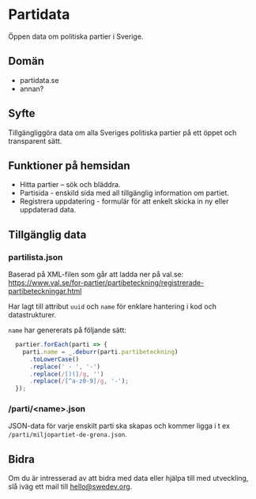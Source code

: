 # Partidata

Öppen data om politiska partier i Sverige.


## Domän

* partidata.se
* annan?


## Syfte

Tillgängliggöra data om alla Sveriges politiska partier på ett öppet och transparent sätt.


## Funktioner på hemsidan

* Hitta partier – sök och bläddra.
* Partisida - enskild sida med all tillgänglig information om partiet.
* Registrera uppdatering - formulär för att enkelt skicka in ny eller uppdaterad data.


## Tillgänglig data

### partilista.json

Baserad på XML-filen som går att ladda ner på val.se:<br />
https://www.val.se/for-partier/partibeteckning/registrerade-partibeteckningar.html

Har lagt till attribut `uuid` och `name` för enklare hantering i kod och datastrukturer.

`name` har genererats på följande sätt:

```js
  partier.forEach(parti => {
    parti.name = _.deburr(parti.partibeteckning)
      .toLowerCase()
      .replace(' - ', '-')
      .replace(/[)(]/g, '')
      .replace(/[^a-z0-9]/g, '-');
  });
```

### /parti/\<name\>.json

JSON-data för varje enskilt parti ska skapas och kommer ligga i t ex `/parti/miljopartiet-de-grona.json`.


## Bidra

Om du är intresserad av att bidra med data eller hjälpa till med utveckling, slå iväg ett mail till hello@swedev.org.
